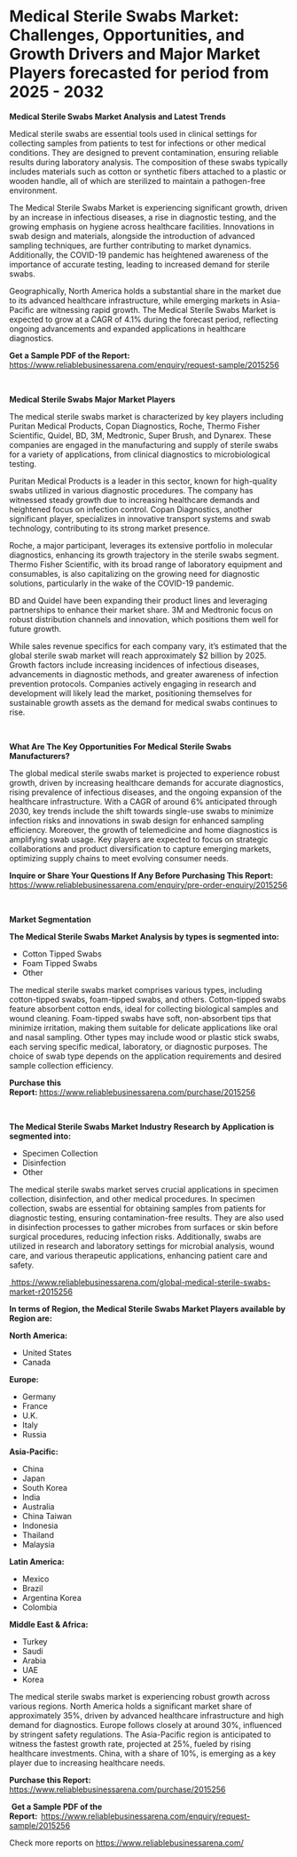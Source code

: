 <p><h1>Medical Sterile Swabs Market: Challenges, Opportunities, and Growth Drivers and Major Market Players forecasted for period from 2025 - 2032</h1></p><p><strong>Medical Sterile Swabs Market Analysis and Latest Trends</strong></p>
<p><p>Medical sterile swabs are essential tools used in clinical settings for collecting samples from patients to test for infections or other medical conditions. They are designed to prevent contamination, ensuring reliable results during laboratory analysis. The composition of these swabs typically includes materials such as cotton or synthetic fibers attached to a plastic or wooden handle, all of which are sterilized to maintain a pathogen-free environment.</p><p>The Medical Sterile Swabs Market is experiencing significant growth, driven by an increase in infectious diseases, a rise in diagnostic testing, and the growing emphasis on hygiene across healthcare facilities. Innovations in swab design and materials, alongside the introduction of advanced sampling techniques, are further contributing to market dynamics. Additionally, the COVID-19 pandemic has heightened awareness of the importance of accurate testing, leading to increased demand for sterile swabs.</p><p>Geographically, North America holds a substantial share in the market due to its advanced healthcare infrastructure, while emerging markets in Asia-Pacific are witnessing rapid growth. The Medical Sterile Swabs Market is expected to grow at a CAGR of 4.1% during the forecast period, reflecting ongoing advancements and expanded applications in healthcare diagnostics.</p></p>
<p><strong>Get a Sample PDF of the Report:&nbsp;</strong> <a href="https://www.reliablebusinessarena.com/enquiry/request-sample/2015256?utm_campaign=1143&utm_medium=2&utm_source=Github&utm_content=ia&utm_term=17012025&utm_id=medical-sterile-swabs">https://www.reliablebusinessarena.com/enquiry/request-sample/2015256</a></p>
<p>&nbsp;</p>
<p><strong>Medical Sterile Swabs Major Market Players</strong></p>
<p><p>The medical sterile swabs market is characterized by key players including Puritan Medical Products, Copan Diagnostics, Roche, Thermo Fisher Scientific, Quidel, BD, 3M, Medtronic, Super Brush, and Dynarex. These companies are engaged in the manufacturing and supply of sterile swabs for a variety of applications, from clinical diagnostics to microbiological testing.</p><p>Puritan Medical Products is a leader in this sector, known for high-quality swabs utilized in various diagnostic procedures. The company has witnessed steady growth due to increasing healthcare demands and heightened focus on infection control. Copan Diagnostics, another significant player, specializes in innovative transport systems and swab technology, contributing to its strong market presence.</p><p>Roche, a major participant, leverages its extensive portfolio in molecular diagnostics, enhancing its growth trajectory in the sterile swabs segment. Thermo Fisher Scientific, with its broad range of laboratory equipment and consumables, is also capitalizing on the growing need for diagnostic solutions, particularly in the wake of the COVID-19 pandemic.</p><p>BD and Quidel have been expanding their product lines and leveraging partnerships to enhance their market share. 3M and Medtronic focus on robust distribution channels and innovation, which positions them well for future growth.</p><p>While sales revenue specifics for each company vary, it’s estimated that the global sterile swab market will reach approximately $2 billion by 2025. Growth factors include increasing incidences of infectious diseases, advancements in diagnostic methods, and greater awareness of infection prevention protocols. Companies actively engaging in research and development will likely lead the market, positioning themselves for sustainable growth assets as the demand for medical swabs continues to rise.</p></p>
<p>&nbsp;</p>
<p><strong>What Are The Key Opportunities For Medical Sterile Swabs Manufacturers?</strong></p>
<p><p>The global medical sterile swabs market is projected to experience robust growth, driven by increasing healthcare demands for accurate diagnostics, rising prevalence of infectious diseases, and the ongoing expansion of the healthcare infrastructure. With a CAGR of around 6% anticipated through 2030, key trends include the shift towards single-use swabs to minimize infection risks and innovations in swab design for enhanced sampling efficiency. Moreover, the growth of telemedicine and home diagnostics is amplifying swab usage. Key players are expected to focus on strategic collaborations and product diversification to capture emerging markets, optimizing supply chains to meet evolving consumer needs.</p></p>
<p><strong>Inquire or Share Your Questions If Any Before Purchasing This Report:</strong> <a href="https://www.reliablebusinessarena.com/enquiry/pre-order-enquiry/2015256?utm_campaign=1143&utm_medium=2&utm_source=Github&utm_content=ia&utm_term=17012025&utm_id=medical-sterile-swabs">https://www.reliablebusinessarena.com/enquiry/pre-order-enquiry/2015256</a></p>
<p>&nbsp;</p>
<p><strong>Market Segmentation</strong></p>
<p><strong>The Medical Sterile Swabs Market Analysis by types is segmented into:</strong></p>
<p><ul><li>Cotton Tipped Swabs</li><li>Foam Tipped Swabs</li><li>Other</li></ul></p>
<p><p>The medical sterile swabs market comprises various types, including cotton-tipped swabs, foam-tipped swabs, and others. Cotton-tipped swabs feature absorbent cotton ends, ideal for collecting biological samples and wound cleaning. Foam-tipped swabs have soft, non-absorbent tips that minimize irritation, making them suitable for delicate applications like oral and nasal sampling. Other types may include wood or plastic stick swabs, each serving specific medical, laboratory, or diagnostic purposes. The choice of swab type depends on the application requirements and desired sample collection efficiency.</p></p>
<p><strong>Purchase this Report:&nbsp;</strong><a href="https://www.reliablebusinessarena.com/purchase/2015256?utm_campaign=1143&utm_medium=2&utm_source=Github&utm_content=ia&utm_term=17012025&utm_id=medical-sterile-swabs">https://www.reliablebusinessarena.com/purchase/2015256</a></p>
<p>&nbsp;</p>
<p><strong>The Medical Sterile Swabs Market Industry Research by Application is segmented into:</strong></p>
<p><ul><li>Specimen Collection</li><li>Disinfection</li><li>Other</li></ul></p>
<p><p>The medical sterile swabs market serves crucial applications in specimen collection, disinfection, and other medical procedures. In specimen collection, swabs are essential for obtaining samples from patients for diagnostic testing, ensuring contamination-free results. They are also used in disinfection processes to gather microbes from surfaces or skin before surgical procedures, reducing infection risks. Additionally, swabs are utilized in research and laboratory settings for microbial analysis, wound care, and various therapeutic applications, enhancing patient care and safety.</p></p>
<p><a href="https://www.reliablebusinessarena.com/global-medical-sterile-swabs-market-r2015256?utm_campaign=1143&utm_medium=2&utm_source=Github&utm_content=ia&utm_term=17012025&utm_id=medical-sterile-swabs">&nbsp;https://www.reliablebusinessarena.com/global-medical-sterile-swabs-market-r2015256</a></p>
<p><strong>In terms of Region, the Medical Sterile Swabs Market Players available by Region are:</strong></p>
<p>
    <p> <strong> North America: </strong>
        <ul>
            <li>United States</li>
            <li>Canada</li>
        </ul>
        </p> 
    <p> <strong> Europe: </strong>
        <ul>
            <li>Germany</li>
            <li>France</li>
            <li>U.K.</li>
            <li>Italy</li>
            <li>Russia</li>
        </ul>
        </p> 
    <p> <strong> Asia-Pacific: </strong>
        <ul>
            <li>China</li>
            <li>Japan</li>
            <li>South Korea</li>
            <li>India</li>
            <li>Australia</li>
            <li>China Taiwan</li>
            <li>Indonesia</li>
            <li>Thailand</li>
            <li>Malaysia</li>
        </ul>
        </p> 
    <p> <strong> Latin America: </strong>
        <ul>
            <li>Mexico</li>
            <li>Brazil</li>
            <li>Argentina Korea</li>
            <li>Colombia</li>
        </ul>
        </p> 
    <p> <strong> Middle East & Africa: </strong>
        <ul>
            <li>Turkey</li>
            <li>Saudi</li>
            <li>Arabia</li>
            <li>UAE</li>
            <li>Korea</li>
        </ul>
    </p>
    </p>
<p><p>The medical sterile swabs market is experiencing robust growth across various regions. North America holds a significant market share of approximately 35%, driven by advanced healthcare infrastructure and high demand for diagnostics. Europe follows closely at around 30%, influenced by stringent safety regulations. The Asia-Pacific region is anticipated to witness the fastest growth rate, projected at 25%, fueled by rising healthcare investments. China, with a share of 10%, is emerging as a key player due to increasing healthcare needs.</p></p>
<p><strong>Purchase this Report: </strong><a href="https://www.reliablebusinessarena.com/purchase/2015256?utm_campaign=1143&utm_medium=2&utm_source=Github&utm_content=ia&utm_term=17012025&utm_id=medical-sterile-swabs">https://www.reliablebusinessarena.com/purchase/2015256</a></p>
<p>&nbsp;<strong>Get a Sample PDF of the Report:&nbsp;&nbsp;</strong><a href="https://www.reliablebusinessarena.com/enquiry/request-sample/2015256?utm_campaign=1143&utm_medium=2&utm_source=Github&utm_content=ia&utm_term=17012025&utm_id=medical-sterile-swabs">https://www.reliablebusinessarena.com/enquiry/request-sample/2015256</a></p>
<p><strong></strong></p>
<p>Check more reports on <a href="https://www.reliablebusinessarena.com/?utm_campaign=1143&utm_medium=2&utm_source=Github&utm_content=ia&utm_term=17012025&utm_id=medical-sterile-swabs">https://www.reliablebusinessarena.com/</a></p>
